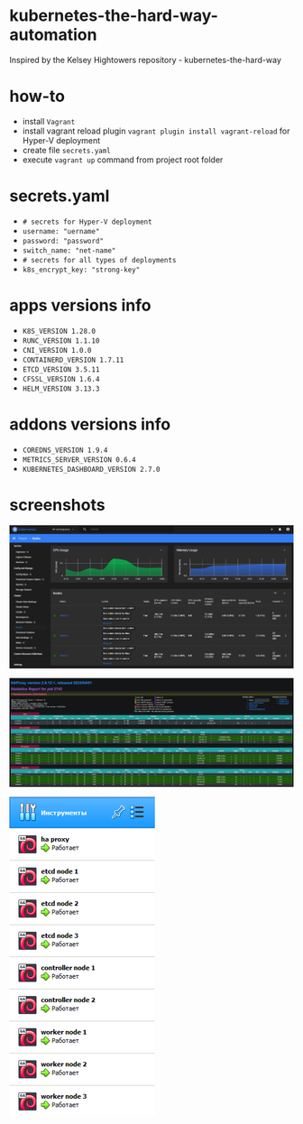 # kubernetes-the-hard-way-automation
Inspired by the Kelsey Hightowers repository - kubernetes-the-hard-way

# how-to
* install `Vagrant`
* install vagrant reload plugin `vagrant plugin install vagrant-reload` for Hyper-V deployment
* create file `secrets.yaml`
* execute `vagrant up` command from project root folder

# secrets.yaml
* `# secrets for Hyper-V deployment`
* `username: "uername"`
* `password: "password"`
* `switch_name: "net-name"`
* `# secrets for all types of deployments`
* `k8s_encrypt_key: "strong-key"`

# apps versions info
* `K8S_VERSION 1.28.0`
* `RUNC_VERSION 1.1.10`
* `CNI_VERSION 1.0.0`
* `CONTAINERD_VERSION 1.7.11`
* `ETCD_VERSION 3.5.11`
* `CFSSL_VERSION 1.6.4`
* `HELM_VERSION 3.13.3`

# addons versions info
* `COREDNS_VERSION 1.9.4`
* `METRICS_SERVER_VERSION 0.6.4`
* `KUBERNETES_DASHBOARD_VERSION 2.7.0`

# screenshots
![k8s-dashboard](./docs/screenshots/k8s-dashboard.png)

![k8s-haproxy-load-balanser](./docs/screenshots/k8s-haproxy-load-balanser.png)

![k8s-vms-virtualbox](./docs/screenshots/k8s-vms-virtualbox.png)  
